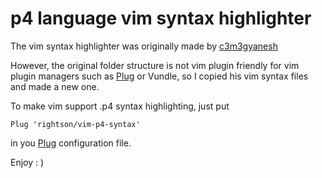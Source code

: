 # p4 language vim syntax highlighter

The vim syntax highlighter was originally made by [c3m3gyanesh](https://github.com/c3m3gyanesh/p4-syntax-highlighter-collection)

However, the original folder structure is not vim plugin friendly for vim plugin managers such as [Plug](https://github.com/junegunn/vim-plug) or Vundle, so I copied his vim syntax files and made a new one.

To make vim support .p4 syntax highlighting, just put

`
Plug 'rightson/vim-p4-syntax'
`

in you [Plug](https://github.com/junegunn/vim-plug) configuration file.

Enjoy : )

